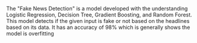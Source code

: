 The "Fake News Detection" is a model developed with the understanding Logistic Regression, Decision Tree, Gradient Boosting, and Random Forest. This model detects if the given input is fake or not based on the headlines based on its data. It has an accuracy of 98% which is generally shows  the model is overfitting
